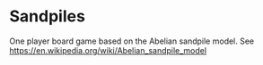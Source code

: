 # Sandpiles
One player board game based on the Abelian sandpile model. See https://en.wikipedia.org/wiki/Abelian_sandpile_model
